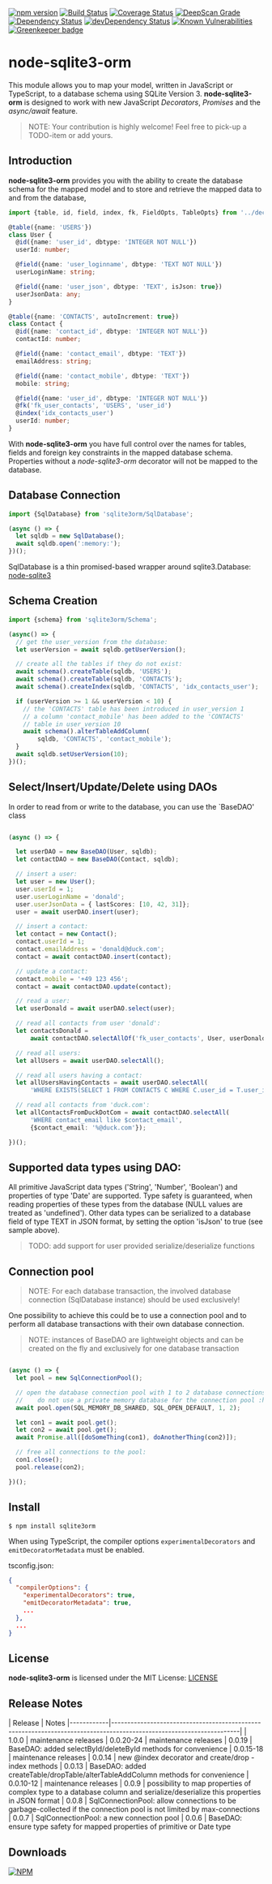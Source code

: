 [![npm version](https://badge.fury.io/js/sqlite3orm.svg)](https://badge.fury.io/js/sqlite3orm)
[![Build Status](https://api.travis-ci.org/gms1/node-sqlite3-orm.svg?branch=master)](https://travis-ci.org/gms1/node-sqlite3-orm)
[![Coverage Status](https://img.shields.io/coveralls/github/gms1/node-sqlite3-orm/master.svg)](https://coveralls.io/github/gms1/node-sqlite3-orm?branch=master)
[![DeepScan Grade](https://deepscan.io/api/projects/699/branches/1107/badge/grade.svg)](https://deepscan.io/dashboard/#view=project&pid=699&bid=1107)
[![Dependency Status](https://david-dm.org/gms1/node-sqlite3-orm.svg)](https://david-dm.org/gms1/node-sqlite3-orm)
[![devDependency Status](https://david-dm.org/gms1/node-sqlite3-orm/dev-status.svg)](https://david-dm.org/gms1/node-sqlite3-orm#info=devDependencies)
[![Known Vulnerabilities](https://snyk.io/test/github/gms1/node-sqlite3-orm/badge.svg)](https://snyk.io/test/github/gms1/node-sqlite3-orm)
[![Greenkeeper badge](https://badges.greenkeeper.io/gms1/node-sqlite3-orm.svg)](https://greenkeeper.io/)

# node-sqlite3-orm

This module allows you to map your model, written in JavaScript or TypeScript, to a database schema using SQLite Version 3.
**node-sqlite3-orm** is designed to work with new JavaScript *Decorators*, *Promises* and the *async/await* feature.

> NOTE: Your contribution is highly welcome! Feel free to pick-up a TODO-item or add yours.

## Introduction

**node-sqlite3-orm** provides you with the ability to create the database schema for the mapped model and to store and retrieve the mapped data to and from the database,

```TypeScript
import {table, id, field, index, fk, FieldOpts, TableOpts} from '../decorators';

@table({name: 'USERS'})
class User {
  @id({name: 'user_id', dbtype: 'INTEGER NOT NULL'})
  userId: number;

  @field({name: 'user_loginname', dbtype: 'TEXT NOT NULL'})
  userLoginName: string;

  @field({name: 'user_json', dbtype: 'TEXT', isJson: true})
  userJsonData: any;
}

@table({name: 'CONTACTS', autoIncrement: true})
class Contact {
  @id({name: 'contact_id', dbtype: 'INTEGER NOT NULL'})
  contactId: number;

  @field({name: 'contact_email', dbtype: 'TEXT'})
  emailAddress: string;

  @field({name: 'contact_mobile', dbtype: 'TEXT'})
  mobile: string;

  @field({name: 'user_id', dbtype: 'INTEGER NOT NULL'})
  @fk('fk_user_contacts', 'USERS', 'user_id')
  @index('idx_contacts_user')
  userId: number;
}
```

With **node-sqlite3-orm** you have full control over the names for tables, fields and foreign key constraints in the mapped database schema.
Properties without a *node-sqlite3-orm* decorator will not be mapped to the database.

## Database Connection

```TypeScript
import {SqlDatabase} from 'sqlite3orm/SqlDatabase';

(async () => {
  let sqldb = new SqlDatabase();
  await sqldb.open(':memory:');
})();
```
SqlDatabase is a thin promised-based wrapper around sqlite3.Database: [node-sqlite3](https://github.com/mapbox/node-sqlite3) 

## Schema Creation

```TypeScript
import {schema} from 'sqlite3orm/Schema';

(async() => {
  // get the user_version from the database:
  let userVersion = await sqldb.getUserVersion();

  // create all the tables if they do not exist:
  await schema().createTable(sqldb, 'USERS');
  await schema().createTable(sqldb, 'CONTACTS');
  await schema().createIndex(sqldb, 'CONTACTS', 'idx_contacts_user');

  if (userVersion >= 1 && userVersion < 10) {
    // the 'CONTACTS' table has been introduced in user_version 1
    // a column 'contact_mobile' has been added to the 'CONTACTS'
    // table in user_version 10
    await schema().alterTableAddColumn(
        sqldb, 'CONTACTS', 'contact_mobile');
  }
  await sqldb.setUserVersion(10);
})();
```


## Select/Insert/Update/Delete using DAOs

In order to read from or write to the database, you can use the `BaseDAO<Model>' class

```TypeScript

(async () => {

  let userDAO = new BaseDAO(User, sqldb);
  let contactDAO = new BaseDAO(Contact, sqldb);

  // insert a user:
  let user = new User();
  user.userId = 1;
  user.userLoginName = 'donald';
  user.userJsonData = { lastScores: [10, 42, 31]};
  user = await userDAO.insert(user);

  // insert a contact:
  let contact = new Contact();
  contact.userId = 1;
  contact.emailAddress = 'donald@duck.com';
  contact = await contactDAO.insert(contact);

  // update a contact:
  contact.mobile = '+49 123 456';
  contact = await contactDAO.update(contact);

  // read a user:
  let userDonald = await userDAO.select(user);

  // read all contacts from user 'donald':
  let contactsDonald =
      await contactDAO.selectAllOf('fk_user_contacts', User, userDonald);

  // read all users:
  let allUsers = await userDAO.selectAll();

  // read all users having a contact:
  let allUsersHavingContacts = await userDAO.selectAll(
      'WHERE EXISTS(SELECT 1 FROM CONTACTS C WHERE C.user_id = T.user_id)');

  // read all contacts from 'duck.com':
  let allContactsFromDuckDotCom = await contactDAO.selectAll(
      'WHERE contact_email like $contact_email',
      {$contact_email: '%@duck.com'});

})();

```
## Supported data types using DAO:

All primitive JavaScript data types ('String', 'Number', 'Boolean') and properties of type 'Date' are supported. 
Type safety is guaranteed, when reading properties of these types from the database (NULL values are treated as 'undefined'). 
Other data types can be serialized to a database field of type TEXT in JSON format, by setting the option 'isJson' to true (see sample above).

> TODO: add support for user provided serialize/deserialize functions 

## Connection pool

> NOTE: For each database transaction, the involved database connection (SqlDatabase instance) should be used exclusively!

One possibility to achieve this could be to use a connection pool and to perform all database transactions with their own database connection.

> NOTE: instances of BaseDAO are lightweight objects and can be created on the fly and exclusively for one database transaction

 
```TypeScript

(async () => {
  let pool = new SqlConnectionPool();

  // open the database connection pool with 1 to 2 database connections:
  //    do not use a private memory database for the connection pool :hint: 
  await pool.open(SQL_MEMORY_DB_SHARED, SQL_OPEN_DEFAULT, 1, 2);

  let con1 = await pool.get();
  let con2 = await pool.get();
  await Promise.all([doSomeThing(con1), doAnotherThing(con2)]);

  // free all connections to the pool:
  con1.close();
  pool.release(con2);

})();

```

## Install

```
$ npm install sqlite3orm
```

When using TypeScript, the compiler options `experimentalDecorators` and `emitDecoratorMetadata` must be enabled.

tsconfig.json:
```JSON
{
  "compilerOptions": {
    "experimentalDecorators": true,
    "emitDecoratorMetadata": true,
    ...
  },
  ...
}
```


## License

**node-sqlite3-orm** is licensed under the MIT License:
[LICENSE](./LICENSE)

## Release Notes

| Release   | Notes                                                                                                               |------------|---------------------------------------------------------------------------------------------------------------------|
| 1.0.0     | maintenance releases
| 0.0.20-24 | maintenance releases
| 0.0.19    | BaseDAO: added selectById/deleteById methods for convenience
| 0.0.15-18 | maintenance releases
| 0.0.14    | new @index decorator and create/drop - index methods
| 0.0.13    | BaseDAO: added createTable/dropTable/alterTableAddColumn methods for convenience
| 0.0.10-12 | maintenance releases
| 0.0.9     | possibility to map properties of complex type to a database column and serialize/deserialize this properties in JSON format
| 0.0.8     | SqlConnectionPool: allow connections to be garbage-collected if the connection pool is not limited by max-connections
| 0.0.7     | SqlConnectionPool: a new connection pool
| 0.0.6     | BaseDAO: ensure type safety for mapped properties of primitive or Date type


## Downloads

[![NPM](https://nodei.co/npm/sqlite3orm.png?downloads=true&downloadRank=true&stars=true)](https://www.npmjs.com/package/sqlite3orm)
